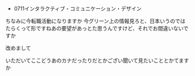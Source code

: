 * 0711インタラクティブ・コミュニケーション・デザイン

ちなみに今転職活動になりますか
今グリーン上の情報見ろと、日本いうのではたらくって形ですねあの要望があっとた思うんですけど、それでお間違いないですか

改めまして

いただいてここどうあのカナだったりだとかござい聞いて見たいこととかてますか